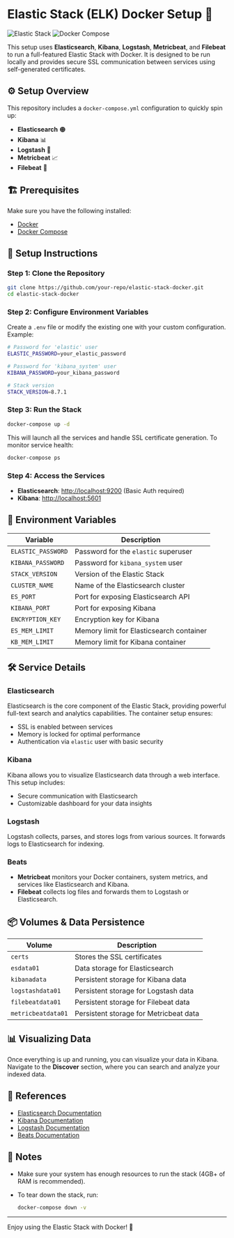 
# Elastic Stack (ELK) Docker Setup 🚀

![Elastic Stack](https://img.shields.io/badge/Elastic-Stack-005571?logo=elasticsearch&logoColor=white)
![Docker Compose](https://img.shields.io/badge/Docker-Compose-2496ED?logo=docker&logoColor=white)

This setup uses **Elasticsearch**, **Kibana**, **Logstash**, **Metricbeat**, and **Filebeat** to run a full-featured Elastic Stack with Docker. It is designed to be run locally and provides secure SSL communication between services using self-generated certificates.

## ⚙️ Setup Overview

This repository includes a `docker-compose.yml` configuration to quickly spin up:

- **Elasticsearch** 🟠
- **Kibana** 📊
- **Logstash** 📜
- **Metricbeat** 📈
- **Filebeat** 📂

## 🏗️ Prerequisites

Make sure you have the following installed:

- [Docker](https://www.docker.com/)
- [Docker Compose](https://docs.docker.com/compose/)

## 📄 Setup Instructions

### Step 1: Clone the Repository

```bash
git clone https://github.com/your-repo/elastic-stack-docker.git
cd elastic-stack-docker
```

### Step 2: Configure Environment Variables

Create a `.env` file or modify the existing one with your custom configuration. Example:

```bash
# Password for 'elastic' user
ELASTIC_PASSWORD=your_elastic_password

# Password for 'kibana_system' user
KIBANA_PASSWORD=your_kibana_password

# Stack version
STACK_VERSION=8.7.1
```

### Step 3: Run the Stack

```bash
docker-compose up -d
```

This will launch all the services and handle SSL certificate generation. To monitor service health:

```bash
docker-compose ps
```

### Step 4: Access the Services

- **Elasticsearch**: [http://localhost:9200](http://localhost:9200) (Basic Auth required)
- **Kibana**: [http://localhost:5601](http://localhost:5601)

## 🔑 Environment Variables

| Variable                  | Description                              |
|----------------------------|------------------------------------------|
| `ELASTIC_PASSWORD`         | Password for the `elastic` superuser     |
| `KIBANA_PASSWORD`          | Password for `kibana_system` user        |
| `STACK_VERSION`            | Version of the Elastic Stack             |
| `CLUSTER_NAME`             | Name of the Elasticsearch cluster        |
| `ES_PORT`                  | Port for exposing Elasticsearch API      |
| `KIBANA_PORT`              | Port for exposing Kibana                 |
| `ENCRYPTION_KEY`           | Encryption key for Kibana                |
| `ES_MEM_LIMIT`             | Memory limit for Elasticsearch container |
| `KB_MEM_LIMIT`             | Memory limit for Kibana container        |

## 🛠️ Service Details

### Elasticsearch

Elasticsearch is the core component of the Elastic Stack, providing powerful full-text search and analytics capabilities. The container setup ensures:

- SSL is enabled between services
- Memory is locked for optimal performance
- Authentication via `elastic` user with basic security

### Kibana

Kibana allows you to visualize Elasticsearch data through a web interface. This setup includes:

- Secure communication with Elasticsearch
- Customizable dashboard for your data insights

### Logstash

Logstash collects, parses, and stores logs from various sources. It forwards logs to Elasticsearch for indexing.

### Beats

- **Metricbeat** monitors your Docker containers, system metrics, and services like Elasticsearch and Kibana.
- **Filebeat** collects log files and forwards them to Logstash or Elasticsearch.

## 📦 Volumes & Data Persistence

| Volume             | Description                                 |
|--------------------|---------------------------------------------|
| `certs`            | Stores the SSL certificates                 |
| `esdata01`         | Data storage for Elasticsearch              |
| `kibanadata`       | Persistent storage for Kibana data          |
| `logstashdata01`   | Persistent storage for Logstash data        |
| `filebeatdata01`   | Persistent storage for Filebeat data        |
| `metricbeatdata01` | Persistent storage for Metricbeat data      |


## 📊 Visualizing Data

Once everything is up and running, you can visualize your data in Kibana. Navigate to the **Discover** section, where you can search and analyze your indexed data.

## 📖 References

- [Elasticsearch Documentation](https://www.elastic.co/guide/en/elasticsearch/reference/current/index.html)
- [Kibana Documentation](https://www.elastic.co/guide/en/kibana/current/index.html)
- [Logstash Documentation](https://www.elastic.co/guide/en/logstash/current/index.html)
- [Beats Documentation](https://www.elastic.co/guide/en/beats/libbeat/current/index.html)

## 🎯 Notes

- Make sure your system has enough resources to run the stack (4GB+ of RAM is recommended).
- To tear down the stack, run:

  ```bash
  docker-compose down -v
  ```

---

Enjoy using the Elastic Stack with Docker! 🎉
